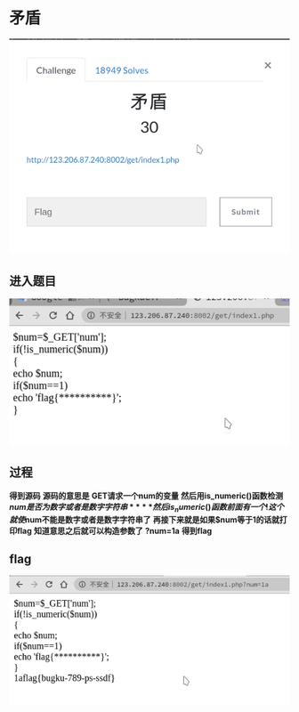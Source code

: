 # 矛盾

![avater](./image/image14.png)
## 进入题目

![image](./image/image17.png)

## 过程

**得到源码**
**源码的意思是**
**GET请求一个num的变量**
**然后用is_numeric()函数检测$num是否为数字或者是数字字符串**
**然后is_numeric()函数前面有一个!这个就使$num不能是数字或者是数字字符串了**
**再接下来就是如果$num等于1的话就打印flag**
**知道意思之后就可以构造参数了**
**?num=1a**
**得到flag**

## flag

![image](./image/image18.png)





